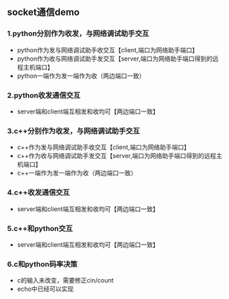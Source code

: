 ## socket通信demo

### 1.python分别作为收发，与网络调试助手交互
- python作为发与网络调试助手收交互【client,端口为网络助手端口】
- python作为收与网络调试助手发交互【server,端口为网络助手端口得到的远程主机端口】
- python一端作为发一端作为收（两边端口一致）

### 2.python收发通信交互
- server端和client端互相发和收均可【两边端口一致】

### 3.c++分别作为收发，与网络调试助手交互
- c++作为发与网络调试助手收交互【client,端口为网络助手端口】
- c++作为收与网络调试助手发交互【server,端口为网络助手端口得到的远程主机端口】
- c++一端作为发一端作为收（两边端口一致）

### 4.c++收发通信交互
- server端和client端互相发和收均可【两边端口一致】

### 5.c++和python交互
- server端和client端互相发和收均可【两边端口一致】

### 6.c和python码率决策
- c的输入未改变，需要修正cin/count
- echo中已经可以实现